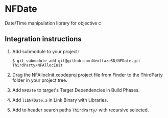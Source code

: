# NFDate

Date/Time manipulation library for objective c

## Integration instructions

1. Add submodule to your project:

    `$ git submodule add git@github.com:NextfazeSD/NFDate.git ThirdParty/NFAllocInit`
    
2. Drag the NFAllocInit.xcodeproj project file from Finder to the ThirdParty folder in your project tree.
3. Add `NFDate` to target's Target Dependencies in Build Phases.
4. Add `libNFDate.a` in Link Binary with Libraries.
5. Add to header search paths `ThirdParty/` with recursive selected.
